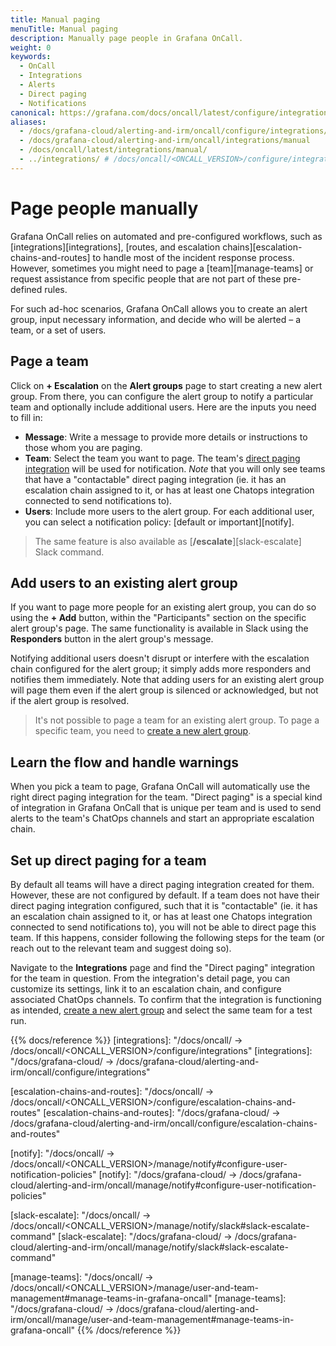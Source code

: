 ```yaml
---
title: Manual paging
menuTitle: Manual paging
description: Manually page people in Grafana OnCall.
weight: 0
keywords:
  - OnCall
  - Integrations
  - Alerts
  - Direct paging
  - Notifications
canonical: https://grafana.com/docs/oncall/latest/configure/integrations/references/appdynamics
aliases:
  - /docs/grafana-cloud/alerting-and-irm/oncall/configure/integrations/references/manual
  - /docs/grafana-cloud/alerting-and-irm/oncall/integrations/manual
  - /docs/oncall/latest/integrations/manual/
  - ../integrations/ # /docs/oncall/<ONCALL_VERSION>/configure/integrations/references/manual
---
```


# Page people manually

Grafana OnCall relies on automated and pre-configured workflows, such as [integrations][integrations],
[routes, and escalation chains][escalation-chains-and-routes] to handle most of the incident response process.
However, sometimes you might need to page a [team][manage-teams] or request assistance from specific people that
are not part of these pre-defined rules.

For such ad-hoc scenarios, Grafana OnCall allows you to create an alert group, input necessary information, and decide
who will be alerted – a team, or a set of users.

## Page a team

Click on **+ Escalation** on the **Alert groups** page to start creating a new alert group.
From there, you can configure the alert group to notify a particular team and optionally include additional users. Here are the inputs you need to fill in:

- **Message**: Write a message to provide more details or instructions to those whom you are paging.
- **Team**: Select the team you want to page. The team's
  [direct paging integration](#learn-the-flow-and-handle-warnings) will be used for notification. _Note_ that you will only
  see teams that have a "contactable" direct paging integration (ie. it has an escalation chain assigned to it, or has
  at least one Chatops integration connected to send notifications to).
- **Users**: Include more users to the alert group. For each additional user, you can select a notification policy:
  [default or important][notify].

> The same feature is also available as [**/escalate**][slack-escalate] Slack command.

## Add users to an existing alert group

If you want to page more people for an existing alert group, you can do so using the **+ Add**
button, within the "Participants" section on the specific alert group's page. The same functionality is available in
Slack using the **Responders** button in the alert group's message.

Notifying additional users doesn't disrupt or interfere with the escalation chain configured for the alert group;
it simply adds more responders and notifies them immediately. Note that adding users for an existing alert group
will page them even if the alert group is silenced or acknowledged, but not if the alert group is resolved.

> It's not possible to page a team for an existing alert group. To page a specific team, you need to
> [create a new alert group](#page-a-team).

## Learn the flow and handle warnings

When you pick a team to page, Grafana OnCall will automatically use the right direct paging integration for the team.
"Direct paging" is a special kind of integration in Grafana OnCall that is unique per team and is used to send alerts
to the team's ChatOps channels and start an appropriate escalation chain.

## Set up direct paging for a team

By default all teams will have a direct paging integration created for them. However, these are not configured by default.
If a team does not have their direct paging integration configured, such that it is "contactable" (ie. it has an
escalation chain assigned to it, or has at least one Chatops integration connected to send notifications to), you will
not be able to direct page this team. If this happens, consider following the following steps for the team (or reach out
to the relevant team and suggest doing so).

Navigate to the **Integrations** page and find the "Direct paging" integration for the team in question. From the
integration's detail page, you can customize its settings, link it to an escalation chain, and configure associated
ChatOps channels. To confirm that the integration is functioning as intended, [create a new alert group](#page-a-team)
and select the same team for a test run.

{{% docs/reference %}}
[integrations]: "/docs/oncall/ -> /docs/oncall/<ONCALL_VERSION>/configure/integrations"
[integrations]: "/docs/grafana-cloud/ -> /docs/grafana-cloud/alerting-and-irm/oncall/configure/integrations"

[escalation-chains-and-routes]: "/docs/oncall/ -> /docs/oncall/<ONCALL_VERSION>/configure/escalation-chains-and-routes"
[escalation-chains-and-routes]: "/docs/grafana-cloud/ -> /docs/grafana-cloud/alerting-and-irm/oncall/configure/escalation-chains-and-routes"

[notify]: "/docs/oncall/ -> /docs/oncall/<ONCALL_VERSION>/manage/notify#configure-user-notification-policies"
[notify]: "/docs/grafana-cloud/ -> /docs/grafana-cloud/alerting-and-irm/oncall/manage/notify#configure-user-notification-policies"

[slack-escalate]: "/docs/oncall/ -> /docs/oncall/<ONCALL_VERSION>/manage/notify/slack#slack-escalate-command"
[slack-escalate]: "/docs/grafana-cloud/ -> /docs/grafana-cloud/alerting-and-irm/oncall/manage/notify/slack#slack-escalate-command"

[manage-teams]: "/docs/oncall/ -> /docs/oncall/<ONCALL_VERSION>/manage/user-and-team-management#manage-teams-in-grafana-oncall"
[manage-teams]: "/docs/grafana-cloud/ -> /docs/grafana-cloud/alerting-and-irm/oncall/manage/user-and-team-management#manage-teams-in-grafana-oncall"
{{% /docs/reference %}}
